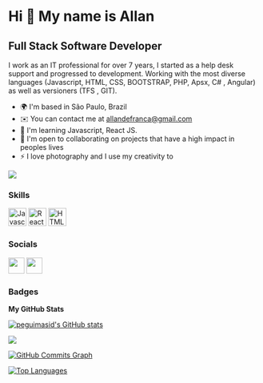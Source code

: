 Hi 👋 My name is Allan
==========================

Full Stack Software Developer
-----------------------------

I work as an IT professional for over 7 years, I started as a help desk support and progressed to development. Working with the most diverse languages ​​(Javascript, HTML, CSS, BOOTSTRAP, PHP, Apsx, C# , Angular) as well as versioners (TFS , GIT).


* 🌍  I'm based in São Paulo, Brazil
* ✉️  You can contact me at [allandefranca@gmail.com](mailto:allandefranca@gmail.com)
* 🧠  I'm learning Javascript, React JS.
* 🤝  I'm open to collaborating on projects that have a high impact in peoples lives
* ⚡  I love photography and I use my creativity to 

<a href="https://www.github.com/peguimasid" target="_blank" rel="noreferrer"><img
src="https://img.shields.io/github/followers/allandefranca?logo=github&style=for-the-badge&color=3382ed&labelColor=171717" /></a>

### Skills

<p align="left">
<a href="https://developer.mozilla.org/en-US/docs/Web/JavaScript" target="_blank" rel="noreferrer"><img src="https://raw.githubusercontent.com/danielcranney/readme-generator/main/public/icons/skills/javascript-colored.svg" width="36" height="36" alt="Javascript" /></a>
    <a href="https://reactjs.org/" target="_blank" rel="noreferrer"><img src="https://raw.githubusercontent.com/danielcranney/readme-generator/main/public/icons/skills/react-colored.svg" width="36" height="36" alt="React" /></a>
  <a href="https://developer.mozilla.org/en-US/docs/Glossary/HTML5" target="_blank" rel="noreferrer"><img src="https://raw.githubusercontent.com/danielcranney/readme-generator/main/public/icons/skills/html5-colored.svg" width="36" height="36" alt="HTML5" /></a>


### Socials

<p align="left"> <a href="https://www.github.com/allandefranca" target="_blank" rel="noreferrer"><img src="https://raw.githubusercontent.com/danielcranney/readme-generator/main/public/icons/socials/github-dark.svg" width="32" height="32" /></a> <a href="https://www.linkedin.com/in/allan-serafim-de-fran%C3%A7a-262667a5/" target="_blank" rel="noreferrer"><img src="https://raw.githubusercontent.com/danielcranney/readme-generator/main/public/icons/socials/linkedin.svg" width="32" height="32" /></a></p>

### Badges

<b>My GitHub Stats</b>

<a href="http://www.github.com/allandefranca"><img src="https://github-readme-stats-peguimasid.vercel.app/api?username=allandefranca&show_icons=true&hide=&count_private=true&title_color=3382ed&text_color=ffffff&icon_color=3382ed&bg_color=171717&hide_border=true&show_icons=true" alt="peguimasid's GitHub stats" /></a>

<a href="http://www.github.com/allandefranca"><img src="https://github-readme-streak-stats.herokuapp.com/?user=allandefranca&stroke=ffffff&background=171717&ring=3382ed&fire=3382ed&currStreakNum=ffffff&currStreakLabel=3382ed&sideNums=ffffff&sideLabels=ffffff&dates=ffffff&hide_border=true" /></a>

<a href="http://www.github.com/allandefranca"><img src="https://activity-graph.herokuapp.com/graph?username=allandefranca&bg_color=171717&color=ffffff&line=3382ed&point=ffffff&area_color=171717&area=true&hide_border=true&custom_title=GitHub%20Commits%20Graph" alt="GitHub Commits Graph" /></a>

<a href="https://github.com/allandefranca" align="left"><img src="https://github-readme-stats-peguimasid.vercel.app/api/top-langs/?username=allandefranca&layout=compact&title_color=3382ed&text_color=ffffff&icon_color=3382ed&bg_color=171717&hide_border=true&locale=en&custom_title=Top%20%Languages" alt="Top Languages" /></a>
